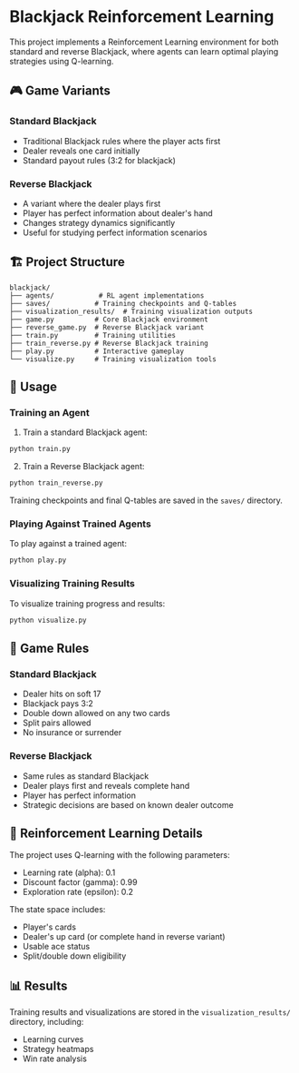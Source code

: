 # Blackjack Reinforcement Learning

This project implements a Reinforcement Learning environment for both standard and reverse Blackjack, where agents can learn optimal playing strategies using Q-learning.

## 🎮 Game Variants

### Standard Blackjack
- Traditional Blackjack rules where the player acts first
- Dealer reveals one card initially
- Standard payout rules (3:2 for blackjack)

### Reverse Blackjack
- A variant where the dealer plays first
- Player has perfect information about dealer's hand
- Changes strategy dynamics significantly
- Useful for studying perfect information scenarios

## 🏗️ Project Structure

```
blackjack/
├── agents/           # RL agent implementations
├── saves/           # Training checkpoints and Q-tables
├── visualization_results/  # Training visualization outputs
├── game.py          # Core Blackjack environment
├── reverse_game.py  # Reverse Blackjack variant
├── train.py         # Training utilities
├── train_reverse.py # Reverse Blackjack training
├── play.py          # Interactive gameplay
└── visualize.py     # Training visualization tools
```

## 🎯 Usage

### Training an Agent

1. Train a standard Blackjack agent:
  ```bash
  python train.py
  ```

2. Train a Reverse Blackjack agent:
  ```bash
  python train_reverse.py
  ```

Training checkpoints and final Q-tables are saved in the `saves/` directory.

### Playing Against Trained Agents

To play against a trained agent:
```bash
python play.py
```

### Visualizing Training Results

To visualize training progress and results:
```bash
python visualize.py
```

## 🎲 Game Rules

### Standard Blackjack
- Dealer hits on soft 17
- Blackjack pays 3:2
- Double down allowed on any two cards
- Split pairs allowed
- No insurance or surrender

### Reverse Blackjack
- Same rules as standard Blackjack
- Dealer plays first and reveals complete hand
- Player has perfect information
- Strategic decisions are based on known dealer outcome

## 🤖 Reinforcement Learning Details

The project uses Q-learning with the following parameters:
- Learning rate (alpha): 0.1
- Discount factor (gamma): 0.99
- Exploration rate (epsilon): 0.2

The state space includes:
- Player's cards
- Dealer's up card (or complete hand in reverse variant)
- Usable ace status
- Split/double down eligibility

## 📊 Results

Training results and visualizations are stored in the `visualization_results/` directory, including:
- Learning curves
- Strategy heatmaps
- Win rate analysis
